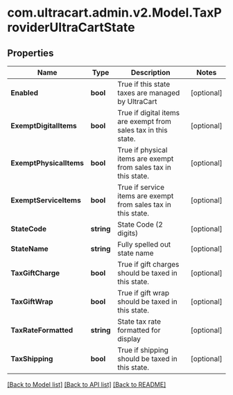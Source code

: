 
# com.ultracart.admin.v2.Model.TaxProviderUltraCartState

## Properties

Name | Type | Description | Notes
------------ | ------------- | ------------- | -------------
**Enabled** | **bool** | True if this state taxes are managed by UltraCart | [optional] 
**ExemptDigitalItems** | **bool** | True if digital items are exempt from sales tax in this state. | [optional] 
**ExemptPhysicalItems** | **bool** | True if physical items are exempt from sales tax in this state. | [optional] 
**ExemptServiceItems** | **bool** | True if service items are exempt from sales tax in this state. | [optional] 
**StateCode** | **string** | State Code (2 digits) | [optional] 
**StateName** | **string** | Fully spelled out state name | [optional] 
**TaxGiftCharge** | **bool** | True if gift charges should be taxed in this state. | [optional] 
**TaxGiftWrap** | **bool** | True if gift wrap should be taxed in this state. | [optional] 
**TaxRateFormatted** | **string** | State tax rate formatted for display | [optional] 
**TaxShipping** | **bool** | True if shipping should be taxed in this state. | [optional] 

[[Back to Model list]](../README.md#documentation-for-models)
[[Back to API list]](../README.md#documentation-for-api-endpoints)
[[Back to README]](../README.md)

